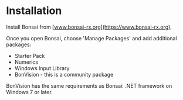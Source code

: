 # Installation

Install Bonsai from [www.bonsai-rx.org](https://www.bonsai-rx.org). 

Once you open Bonsai, choose 'Manage Packages' and add additional packages:
* Starter Pack
* Numerics
* Windows Input Library
* BonVision - this is a community package 

BonVision has the same requirements as Bonsai: .NET framework on Windows 7 or later. 

